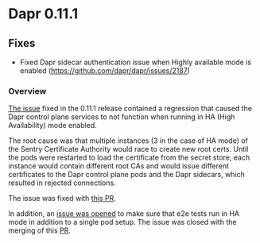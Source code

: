 
# Dapr 0.11.1

## Fixes

* Fixed Dapr sidecar authentication issue when Highly available mode is enabled (https://github.com/dapr/dapr/issues/2187)

### Overview
[The issue](https://github.com/dapr/dapr/issues/2187) fixed in the 0.11.1 release contained a regression that caused the Dapr control plane services to not function when running in HA (High Availability) mode enabled.

The root cause was that multiple instances (3 in the case of HA mode) of the Sentry Certificate Authority would race to create new root certs.
Until the pods were restarted to load the certificate from the secret store, each instance would contain different root CAs and would issue different certificates to the Dapr control plane pods and the Dapr sidecars, which resulted in rejected connections.

The issue was fixed with [this PR](https://github.com/dapr/dapr/pull/2185).

In addition, an [issue was opened](https://github.com/dapr/dapr/issues/2188) to make sure that e2e tests run in HA mode in addition to a single pod setup.
The issue was closed with the merging of this [PR](https://github.com/dapr/dapr/pull/2189).